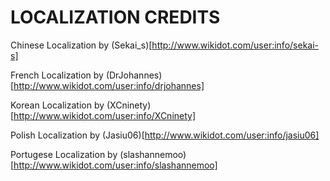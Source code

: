 # LOCALIZATION CREDITS

Chinese Localization by (Sekai_s)[http://www.wikidot.com/user:info/sekai-s]

French Localization by (DrJohannes)[http://www.wikidot.com/user:info/drjohannes]

Korean Localization by (XCninety)[http://www.wikidot.com/user:info/XCninety]

Polish Localization by (Jasiu06)[http://www.wikidot.com/user:info/jasiu06]

Portugese Localization by (slashannemoo)[http://www.wikidot.com/user:info/slashannemoo]
